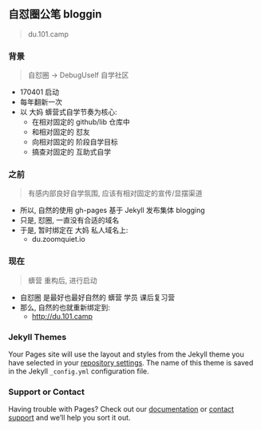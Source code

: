 ## 自怼圈公笔 bloggin
> du.101.camp

### 背景
> 自怼圈 -> DebugUself 自学社区

- 170401 启动
- 每年翻新一次
- 以 大妈 蠎营式自学节奏为核心:
    + 在相对固定的 github/lib 仓库中
    + 和相对固定的 怼友
    + 向相对固定的 阶段自学目标
    + 搞查对固定的 互助式自学


### 之前
> 有感内部良好自学氛围, 应该有相对固定的宣传/显摆渠道

- 所以, 自然的使用 gh-pages 基于 Jekyll 发布集体 blogging
- 只是, 怼圈, 一直没有合适的域名
- 于是, 暂时绑定在 大妈 私人域名上:
    + du.zoomquiet.io

### 现在
> 蠎营 重构后, 进行启动

- 自怼圈 是最好也最好自然的 蠎营 学员 课后复习营
- 那么, 自然的也就重新绑定到:
    + http://du.101.camp


### Jekyll Themes

Your Pages site will use the layout and styles from the Jekyll theme you have selected in your [repository settings](https://github.com/DebugUself/debuguself.github.io/settings). The name of this theme is saved in the Jekyll `_config.yml` configuration file.

### Support or Contact

Having trouble with Pages? Check out our [documentation](https://help.github.com/categories/github-pages-basics/) or [contact support](https://github.com/contact) and we’ll help you sort it out.
